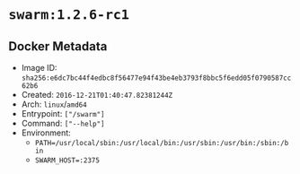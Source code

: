 # `swarm:1.2.6-rc1`

## Docker Metadata

- Image ID: `sha256:e6dc7bc44f4edbc8f56477e94f43be4eb3793f8bbc5f6edd05f0790587cc62b6`
- Created: `2016-12-21T01:40:47.82381244Z`
- Arch: `linux`/`amd64`
- Entrypoint: `["/swarm"]`
- Command: `["--help"]`
- Environment:
  - `PATH=/usr/local/sbin:/usr/local/bin:/usr/sbin:/usr/bin:/sbin:/bin`
  - `SWARM_HOST=:2375`
